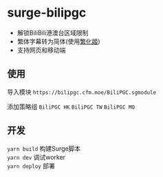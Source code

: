 # surge-bilipgc

- 解锁BiliBili港澳台区域限制
- 繁体字幕转为简体(使用[繁化姬](https://zhconvert.org/))
- 支持网页和移动端

## 使用

导入模块 `https://bilipgc.cfm.moe/BiliPGC.sgmodule`

添加策略组 `BiliPGC HK` `BiliPGC TW` `BiliPGC MO`

## 开发

`yarn build` 构建Surge脚本  
`yarn dev` 调试worker  
`yarn deploy` 部署
